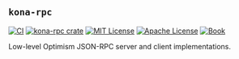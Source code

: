 ## `kona-rpc`

<a href="https://github.com/op-rs/kona/actions/workflows/ci.yml"><img src="https://github.com/op-rs/kona/actions/workflows/ci.yml/badge.svg?label=ci" alt="CI"></a>
<a href="https://crates.io/crates/kona-rpc"><img src="https://img.shields.io/crates/v/kona-rpc.svg" alt="kona-rpc crate"></a>
<a href="https://github.com/op-rs/kona/blob/main/LICENSE-MIT"><img src="https://img.shields.io/badge/License-MIT-d1d1f6.svg?label=license&labelColor=2a2f35" alt="MIT License"></a>
<a href="https://github.com/op-rs/kona/blob/main/LICENSE-APACHE"><img src="https://img.shields.io/badge/License-APACHE-d1d1f6.svg?label=license&labelColor=2a2f35" alt="Apache License"></a>
<a href="https://op-rs.github.io/kona"><img src="https://img.shields.io/badge/Book-854a15?logo=mdBook&labelColor=2a2f35" alt="Book"></a>


Low-level Optimism JSON-RPC server and client implementations.
